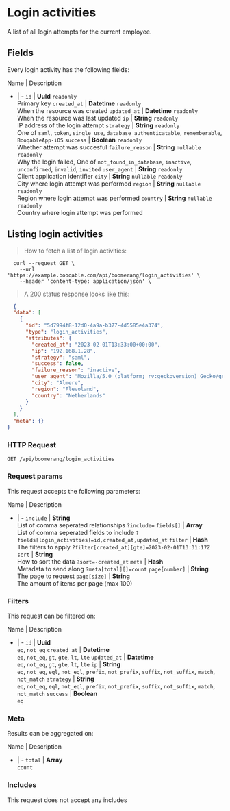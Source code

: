 # Login activities

A list of all login attempts for the current employee.
## Fields
Every login activity has the following fields:

Name | Description
- | -
`id` | **Uuid** `readonly`<br>Primary key
`created_at` | **Datetime** `readonly`<br>When the resource was created
`updated_at` | **Datetime** `readonly`<br>When the resource was last updated
`ip` | **String** `readonly`<br>IP address of the login attempt
`strategy` | **String** `readonly`<br>One of `saml`, `token`, `single_use`, `database_authenticatable`, `rememberable`, `BooqableApp-iOS`
`success` | **Boolean** `readonly`<br>Whether attempt was succesful
`failure_reason` | **String** `nullable` `readonly`<br>Why the login failed, One of `not_found_in_database`, `inactive`, `unconfirmed`, `invalid`, `invited`
`user_agent` | **String** `readonly`<br>Client application identifier
`city` | **String** `nullable` `readonly`<br>City where login attempt was performed
`region` | **String** `nullable` `readonly`<br>Region where login attempt was performed
`country` | **String** `nullable` `readonly`<br>Country where login attempt was performed


## Listing login activities



> How to fetch a list of login activities:

```shell
  curl --request GET \
    --url 'https://example.booqable.com/api/boomerang/login_activities' \
    --header 'content-type: application/json' \
```

> A 200 status response looks like this:

```json
  {
  "data": [
    {
      "id": "5d7994f8-12d0-4a9a-b377-4d5585e4a374",
      "type": "login_activities",
      "attributes": {
        "created_at": "2023-02-01T13:33:00+00:00",
        "ip": "192.168.1.28",
        "strategy": "saml",
        "success": false,
        "failure_reason": "inactive",
        "user_agent": "Mozilla/5.0 (platform; rv:geckoversion) Gecko/geckotrail Firefox/firefoxversion",
        "city": "Almere",
        "region": "Flevoland",
        "country": "Netherlands"
      }
    }
  ],
  "meta": {}
}
```

### HTTP Request

`GET /api/boomerang/login_activities`

### Request params

This request accepts the following parameters:

Name | Description
- | -
`include` | **String** <br>List of comma seperated relationships `?include=`
`fields[]` | **Array** <br>List of comma seperated fields to include `?fields[login_activities]=id,created_at,updated_at`
`filter` | **Hash** <br>The filters to apply `?filter[created_at][gte]=2023-02-01T13:31:17Z`
`sort` | **String** <br>How to sort the data `?sort=-created_at`
`meta` | **Hash** <br>Metadata to send along `?meta[total][]=count`
`page[number]` | **String** <br>The page to request
`page[size]` | **String** <br>The amount of items per page (max 100)


### Filters

This request can be filtered on:

Name | Description
- | -
`id` | **Uuid** <br>`eq`, `not_eq`
`created_at` | **Datetime** <br>`eq`, `not_eq`, `gt`, `gte`, `lt`, `lte`
`updated_at` | **Datetime** <br>`eq`, `not_eq`, `gt`, `gte`, `lt`, `lte`
`ip` | **String** <br>`eq`, `not_eq`, `eql`, `not_eql`, `prefix`, `not_prefix`, `suffix`, `not_suffix`, `match`, `not_match`
`strategy` | **String** <br>`eq`, `not_eq`, `eql`, `not_eql`, `prefix`, `not_prefix`, `suffix`, `not_suffix`, `match`, `not_match`
`success` | **Boolean** <br>`eq`


### Meta

Results can be aggregated on:

Name | Description
- | -
`total` | **Array** <br>`count`


### Includes

This request does not accept any includes